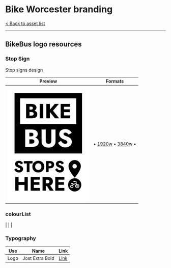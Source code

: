 # Bike Worcester branding

[< Back to asset list](./index.md)

---

## BikeBus logo resources

### Stop Sign
Stop signs design

| Preview | Formats |
| ------- | ------- |
| [![Stop Sign](../assets/bikebus-logo/bikebus-logo-stop-sign-256.png)](bikebus-logo-stop-sign.md) | &bull; [1920w](../assets/bikebus-logo/bikebus-logo-stop-sign-1920.png) &bull; [3840w](../assets/bikebus-logo/bikebus-logo-stop-sign-3840.png)  &bull; |


### colourList

|
|
|

### Typography

| Use | Name | Link |
| --- | --- | --- |
| Logo | Jost Extra Bold | [Link](https://fonts.google.com/specimen/Jost) |
